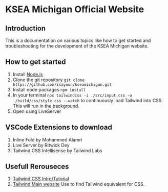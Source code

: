 # KSEA Michigan Official Website

## Introduction
This is a documentation on various topics like how to get started and troubleshooting for the development of the KSEA Michigan website.

## How to get started
1. Install [Node.js](https://nodejs.org/en)
2. Clone the git repository `git clone https://github.com/isayoon/kseamichigan.git`
3. Install node packages `npm install`
4. In your terminal `npx tailwindcss -i ./src/input.css -o ./build/css/style.css --watch` to continuously load Tailwind into CSS. This will run in the background.
5. Open using LiveServer

## VSCode Extensions to download
1. Inline Fold by Mohammed Alamri
2. Live Server by Ritwick Dey
3. Tailwind CSS Intellisense by Tailwind Labs

## Usefull Rerouseces
1. [Tailwind CSS Intro/Tutorial](https://www.youtube.com/watch?v=pYaamz6AyvU&list=PL0Zuz27SZ-6M8znNpim8dRiICRrP5HPft&ab_channel=DaveGray)
2. [Tailwind Main website](https://tailwindcss.com/) Use to find Tailwind equivalent for CSS.
